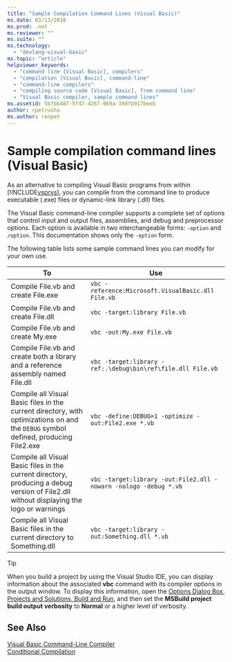 ```yaml
---
title: "Sample Compilation Command Lines (Visual Basic)"
ms.date: 03/13/2018
ms.prod: .net
ms.reviewer: ""
ms.suite: ""
ms.technology: 
  - "devlang-visual-basic"
ms.topic: "article"
helpviewer_keywords: 
  - "command line [Visual Basic], compilers"
  - "compilation [Visual Basic], command-line"
  - "command-line compilers"
  - "compiling source code [Visual Basic], from command line"
  - "Visual Basic compiler, sample command lines"
ms.assetid: 5bfbb487-5f47-4267-969a-39dfb917beeb
author: rpetrusha
ms.author: ronpet
---
```

# Sample compilation command lines (Visual Basic)
As an alternative to compiling Visual Basic programs from within [!INCLUDE[vsprvs](~/includes/vsprvs-md.md)], you can compile from the command line to produce executable (.exe) files or dynamic-link library (.dll) files.  
  
 The Visual Basic command-line compiler supports a complete set of options that control input and output files, assemblies, and debug and preprocessor options. Each option is available in two interchangeable forms: `-option` and `/option`. This documentation shows only the `-option` form.  
  
 The following table lists some sample command lines you can modify for your own use.  
  
|To|Use|  
|--------|---------|  
|Compile File.vb and create File.exe|`vbc -reference:Microsoft.VisualBasic.dll File.vb`|  
|Compile File.vb and create File.dll|`vbc -target:library File.vb`|  
|Compile File.vb and create My.exe|`vbc -out:My.exe File.vb`|  
|Compile File.vb and create both a library and a reference assembly named File.dll|`vbc -target:library -ref:.\debug\bin\ref\file.dll File.vb`|
|Compile all Visual Basic files in the current directory, with optimizations on and the `DEBUG` symbol defined, producing File2.exe|`vbc -define:DEBUG=1 -optimize -out:File2.exe *.vb`|  
|Compile all Visual Basic files in the current directory, producing a debug version of File2.dll without displaying the logo or warnings|`vbc -target:library -out:File2.dll -nowarn -nologo -debug *.vb`|  
|Compile all Visual Basic files in the current directory to Something.dll|`vbc -target:library -out:Something.dll *.vb`|  
  
> [!TIP]
>  When you build a project by using the Visual Studio IDE, you can display information about the associated **vbc** command with its compiler options in the output window. To display this information, open the [Options Dialog Box,  Projects and Solutions, Build and Run](/visualstudio/ide/reference/options-dialog-box-projects-and-solutions-build-and-run), and then set the **MSBuild project build output verbosity** to **Normal** or a higher level of verbosity.   
  
## See Also  
 [Visual Basic Command-Line Compiler](../../../visual-basic/reference/command-line-compiler/index.md)  
 [Conditional Compilation](../../../visual-basic/programming-guide/program-structure/conditional-compilation.md)
